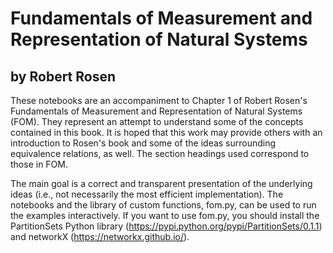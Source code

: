 # Fundamentals of Measurement and Representation of Natural Systems

## by Robert Rosen
 
These notebooks are an accompaniment to Chapter 1 of Robert Rosen's Fundamentals of Measurement and Representation of Natural Systems (FOM). They represent an attempt to understand some of the concepts contained in this book. It is hoped that this work may provide others with an introduction to Rosen's book and some of the ideas surrounding equivalence relations, as well. The section headings used correspond to those in FOM. 

The main goal is a correct and transparent presentation of the underlying ideas (i.e., not necessarily the most efficient implementation). The notebooks and the library of custom functions, fom.py, can be used to run the examples interactively. If you want to use fom.py, you should install the PartitionSets Python library (https://pypi.python.org/pypi/PartitionSets/0.1.1) and networkX (https://networkx.github.io/).
